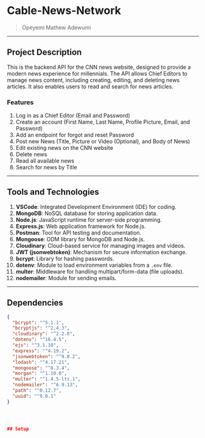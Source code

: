 # Cable-News-Network

> Opeyemi Mathew Adewumi

-----

## Project Description
This is the backend API for the CNN news website, designed to provide a modern news experience for millennials. The API allows Chief Editors to manage news content, including creating, editing, and deleting news articles. It also enables users to read and search for news articles.

### Features
1. Log in as a Chief Editor (Email and Password)
2. Create an account (First Name, Last Name, Profile Picture, Email, and Password)
3. Add an endpoint for forgot and reset Password
4. Post new News (Title, Picture or Video (Optional), and Body of News)
5. Edit existing news on the CNN website
6. Delete news
7. Read all available news
8. Search for news by Title

-----

## Tools and Technologies
1. **VSCode**: Integrated Development Environment (IDE) for coding.
2. **MongoDB**: NoSQL database for storing application data.
3. **Node.js**: JavaScript runtime for server-side programming.
4. **Express.js**: Web application framework for Node.js.
5. **Postman**: Tool for API testing and documentation.
6. **Mongoose**: ODM library for MongoDB and Node.js.
7. **Cloudinary**: Cloud-based service for managing images and videos.
8. **JWT (jsonwebtoken)**: Mechanism for secure information exchange.
9. **bcrypt**: Library for hashing passwords.
10. **dotenv**: Module to load environment variables from a `.env` file.
11. **multer**: Middleware for handling multipart/form-data (file uploads).
12. **nodemailer**: Module for sending emails.

-----

## Dependencies

```json
{
  "bcrypt": "^5.1.1",
  "bcryptjs": "^2.4.3",
  "cloudinary": "^2.2.0",
  "dotenv": "^16.4.5",
  "ejs": "^3.1.10",
  "express": "^4.19.2",
  "jsonwebtoken": "^9.0.2",
  "lodash": "^4.17.21",
  "mongoose": "^8.3.4",
  "morgan": "^1.10.0",
  "multer": "^1.4.5-lts.1",
  "nodemailer": "^6.9.13",
  "path": "^0.12.7",
  "uuid": "^9.0.1"
}




## Setup





